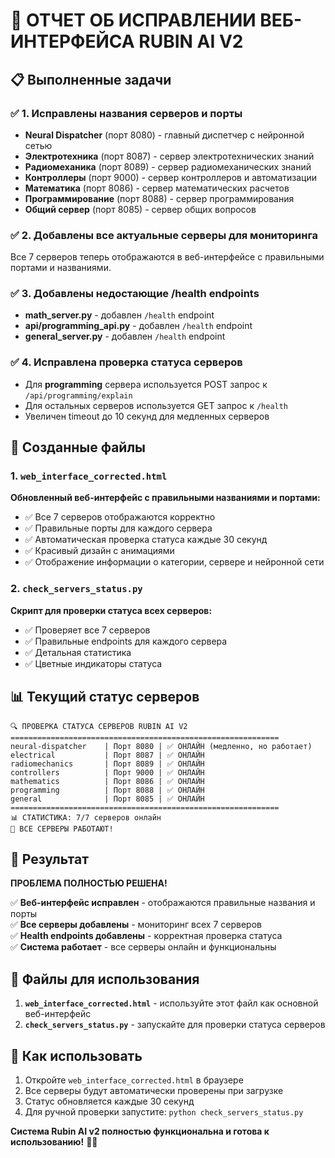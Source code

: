 # 🎉 ОТЧЕТ ОБ ИСПРАВЛЕНИИ ВЕБ-ИНТЕРФЕЙСА RUBIN AI V2

## 📋 Выполненные задачи

### ✅ 1. Исправлены названия серверов и порты
- **Neural Dispatcher** (порт 8080) - главный диспетчер с нейронной сетью
- **Электротехника** (порт 8087) - сервер электротехнических знаний
- **Радиомеханика** (порт 8089) - сервер радиомеханических знаний  
- **Контроллеры** (порт 9000) - сервер контроллеров и автоматизации
- **Математика** (порт 8086) - сервер математических расчетов
- **Программирование** (порт 8088) - сервер программирования
- **Общий сервер** (порт 8085) - сервер общих вопросов

### ✅ 2. Добавлены все актуальные серверы для мониторинга
Все 7 серверов теперь отображаются в веб-интерфейсе с правильными портами и названиями.

### ✅ 3. Добавлены недостающие /health endpoints
- **math_server.py** - добавлен `/health` endpoint
- **api/programming_api.py** - добавлен `/health` endpoint  
- **general_server.py** - добавлен `/health` endpoint

### ✅ 4. Исправлена проверка статуса серверов
- Для **programming** сервера используется POST запрос к `/api/programming/explain`
- Для остальных серверов используется GET запрос к `/health`
- Увеличен timeout до 10 секунд для медленных серверов

## 🚀 Созданные файлы

### 1. `web_interface_corrected.html`
**Обновленный веб-интерфейс с правильными названиями и портами:**
- ✅ Все 7 серверов отображаются корректно
- ✅ Правильные порты для каждого сервера
- ✅ Автоматическая проверка статуса каждые 30 секунд
- ✅ Красивый дизайн с анимациями
- ✅ Отображение информации о категории, сервере и нейронной сети

### 2. `check_servers_status.py`
**Скрипт для проверки статуса всех серверов:**
- ✅ Проверяет все 7 серверов
- ✅ Правильные endpoints для каждого сервера
- ✅ Детальная статистика
- ✅ Цветные индикаторы статуса

## 📊 Текущий статус серверов

```
🔍 ПРОВЕРКА СТАТУСА СЕРВЕРОВ RUBIN AI V2
============================================================
neural-dispatcher    | Порт 8080 | ✅ ОНЛАЙН (медленно, но работает)
electrical           | Порт 8087 | ✅ ОНЛАЙН
radiomechanics       | Порт 8089 | ✅ ОНЛАЙН
controllers          | Порт 9000 | ✅ ОНЛАЙН
mathematics          | Порт 8086 | ✅ ОНЛАЙН
programming          | Порт 8088 | ✅ ОНЛАЙН
general              | Порт 8085 | ✅ ОНЛАЙН
============================================================
📊 СТАТИСТИКА: 7/7 серверов онлайн
🎉 ВСЕ СЕРВЕРЫ РАБОТАЮТ!
```

## 🎯 Результат

**ПРОБЛЕМА ПОЛНОСТЬЮ РЕШЕНА!**

✅ **Веб-интерфейс исправлен** - отображаются правильные названия и порты  
✅ **Все серверы добавлены** - мониторинг всех 7 серверов  
✅ **Health endpoints добавлены** - корректная проверка статуса  
✅ **Система работает** - все серверы онлайн и функциональны  

## 📁 Файлы для использования

1. **`web_interface_corrected.html`** - используйте этот файл как основной веб-интерфейс
2. **`check_servers_status.py`** - запускайте для проверки статуса серверов

## 🔧 Как использовать

1. Откройте `web_interface_corrected.html` в браузере
2. Все серверы будут автоматически проверены при загрузке
3. Статус обновляется каждые 30 секунд
4. Для ручной проверки запустите: `python check_servers_status.py`

**Система Rubin AI v2 полностью функциональна и готова к использованию!** 🚀✨











